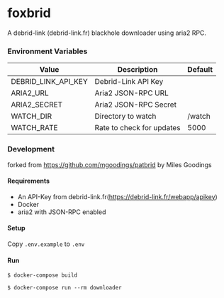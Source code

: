 foxbrid
===

A debrid-link (debrid-link.fr) blackhole downloader using aria2 RPC.

### Environment Variables

Value | Description | Default
--- | --- | ---
DEBRID_LINK_API_KEY | Debrid-Link API Key |
ARIA2_URL | Aria2 JSON-RPC URL |
ARIA2_SECRET | Aria2 JSON-RPC Secret |
WATCH_DIR | Directory to watch | /watch
WATCH_RATE | Rate to check for updates | 5000

### Development
forked from https://github.com/mgoodings/patbrid by Miles Goodings

#### Requirements

* An API-Key from debrid-link.fr(https://debrid-link.fr/webapp/apikey)
* Docker
* aria2 with JSON-RPC enabled

#### Setup

Copy `.env.example` to `.env`

#### Run

`$ docker-compose build`

`$ docker-compose run --rm downloader`
